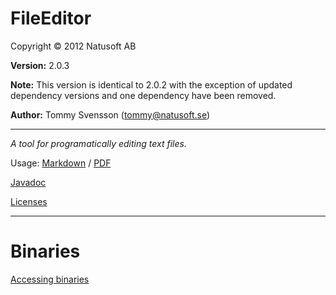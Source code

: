 # FileEditor

Copyright © 2012 Natusoft AB

__Version:__ 2.0.3

__Note:__ This version is identical to 2.0.2 with the exception of updated dependency versions and one dependency have been removed.

__Author:__ Tommy Svensson (tommy@natusoft.se)

----

_A tool for programatically editing text files._

Usage: [Markdown](https://github.com/tombensve/FileEditor/blob/master/docs/FileEditor.md) / [PDF](https://github.com/tombensve/FileEditor/blob/master/docs/FileEditor.pdf)

[Javadoc](http://apidoc.natusoft.se/FileEditor/)

[Licenses](https://github.com/tombensve/FileEditor/blob/master/docs/licenses.md)

----

# Binaries

[Accessing binaries](https://github.com/tombensve/CommonStuff/blob/master/docs/AccessingBinaries.md)

